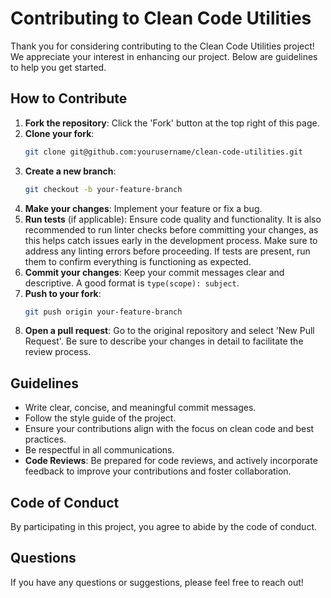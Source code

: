 # Contributing to Clean Code Utilities

Thank you for considering contributing to the Clean Code Utilities project! We appreciate your interest in enhancing our project. Below are guidelines to help you get started.

## How to Contribute
1. **Fork the repository**: Click the 'Fork' button at the top right of this page.
2. **Clone your fork**: 
   ```bash
   git clone git@github.com:yourusername/clean-code-utilities.git
   ```
3. **Create a new branch**: 
   ```bash
   git checkout -b your-feature-branch
   ```
4. **Make your changes**: Implement your feature or fix a bug.
5. **Run tests** (if applicable): Ensure code quality and functionality. It is also recommended to run linter checks before committing your changes, as this helps catch issues early in the development process. Make sure to address any linting errors before proceeding. If tests are present, run them to confirm everything is functioning as expected.
6. **Commit your changes**: Keep your commit messages clear and descriptive. A good format is `type(scope): subject`.
7. **Push to your fork**: 
   ```bash
   git push origin your-feature-branch
   ```
8. **Open a pull request**: Go to the original repository and select 'New Pull Request'. Be sure to describe your changes in detail to facilitate the review process.

## Guidelines
- Write clear, concise, and meaningful commit messages.
- Follow the style guide of the project.
- Ensure your contributions align with the focus on clean code and best practices.
- Be respectful in all communications.
- **Code Reviews**: Be prepared for code reviews, and actively incorporate feedback to improve your contributions and foster collaboration.

## Code of Conduct
By participating in this project, you agree to abide by the code of conduct.

## Questions
If you have any questions or suggestions, please feel free to reach out!